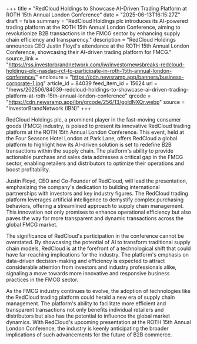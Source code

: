 +++
title = "RedCloud Holdings to Showcase AI-Driven Trading Platform at ROTH 15th Annual London Conference"
date = "2025-06-13T16:15:27Z"
draft = false
summary = "RedCloud Holdings plc introduces its AI-powered trading platform at the ROTH 15th Annual London Conference, aiming to revolutionize B2B transactions in the FMCG sector by enhancing supply chain efficiency and transparency."
description = "RedCloud Holdings announces CEO Justin Floyd's attendance at the ROTH 15th Annual London Conference, showcasing their AI-driven trading platform for FMCG."
source_link = "https://rss.investorbrandnetwork.com/iw/investornewsbreaks-redcloud-holdings-plc-nasdaq-rct-to-participate-in-roth-15th-annual-london-conference/"
enclosure = "https://cdn.newsramp.app/banners/business-corporate-1.jpg"
article_id = 84039
feed_item_id = 15624
url = "/news/202506/84039-redcloud-holdings-to-showcase-ai-driven-trading-platform-at-roth-15th-annual-london-conference"
qrcode = "https://cdn.newsramp.app/ibn/qrcode/256/13/goldNXQr.webp"
source = "InvestorBrandNetwork (IBN)"
+++

<p>RedCloud Holdings plc, a prominent player in the fast-moving consumer goods (FMCG) industry, is poised to present its innovative RedCloud trading platform at the ROTH 15th Annual London Conference. This event, held at the Four Seasons Hotel London at Park Lane, offers RedCloud a global platform to highlight how its AI-driven solution is set to redefine B2B transactions within the supply chain. The platform's ability to provide actionable purchase and sales data addresses a critical gap in the FMCG sector, enabling retailers and distributors to optimize their operations and boost profitability.</p><p>Justin Floyd, CEO and Co-Founder of RedCloud, will lead the presentation, emphasizing the company's dedication to building international partnerships with investors and key industry figures. The RedCloud trading platform leverages artificial intelligence to demystify complex purchasing behaviors, offering a streamlined approach to supply chain management. This innovation not only promises to enhance operational efficiency but also paves the way for more transparent and dynamic transactions across the global FMCG market.</p><p>The significance of RedCloud's participation in the conference cannot be overstated. By showcasing the potential of AI to transform traditional supply chain models, RedCloud is at the forefront of a technological shift that could have far-reaching implications for the industry. The platform's emphasis on data-driven decision-making and efficiency is expected to attract considerable attention from investors and industry professionals alike, signaling a move towards more innovative and responsive business practices in the FMCG sector.</p><p>As the FMCG industry continues to evolve, the adoption of technologies like the RedCloud trading platform could herald a new era of supply chain management. The platform's ability to facilitate more efficient and transparent transactions not only benefits individual retailers and distributors but also has the potential to influence the global market dynamics. With RedCloud's upcoming presentation at the ROTH 15th Annual London Conference, the industry is keenly anticipating the broader implications of such advancements for the future of B2B commerce.</p>